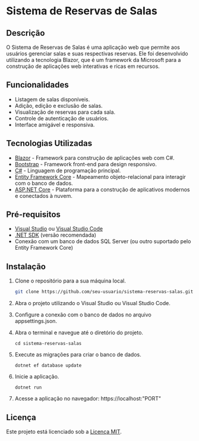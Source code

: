 # Sistema de Reservas de Salas

## Descrição

O Sistema de Reservas de Salas é uma aplicação web que permite aos usuários gerenciar salas e suas respectivas reservas. Ele foi desenvolvido utilizando a tecnologia Blazor, que é um framework da Microsoft para a construção de aplicações web interativas e ricas em recursos.

## Funcionalidades

- Listagem de salas disponíveis.
- Adição, edição e exclusão de salas.
- Visualização de reservas para cada sala.
- Controle de autenticação de usuários.
- Interface amigável e responsiva.

## Tecnologias Utilizadas

- [Blazor](https://dotnet.microsoft.com/apps/aspnet/web-apps/blazor) - Framework para construção de aplicações web com C#.
- [Bootstrap](https://getbootstrap.com/) - Framework front-end para design responsivo.
- [C#](https://docs.microsoft.com/en-us/dotnet/csharp/) - Linguagem de programação principal.
- [Entity Framework Core](https://docs.microsoft.com/en-us/ef/core/) - Mapeamento objeto-relacional para interagir com o banco de dados.
- [ASP.NET Core](https://docs.microsoft.com/en-us/aspnet/core/) - Plataforma para a construção de aplicativos modernos e conectados à nuvem.

## Pré-requisitos

- [Visual Studio](https://visualstudio.microsoft.com/) ou [Visual Studio Code](https://code.visualstudio.com/)
- [.NET SDK](https://dotnet.microsoft.com/download) (versão recomendada)
- Conexão com um banco de dados SQL Server (ou outro suportado pelo Entity Framework Core)

## Instalação

1. Clone o repositório para a sua máquina local.
   ```bash
   git clone https://github.com/seu-usuario/sistema-reservas-salas.git
   
2. Abra o projeto utilizando o Visual Studio ou Visual Studio Code.

3. Configure a conexão com o banco de dados no arquivo appsettings.json.

4. Abra o terminal e navegue até o diretório do projeto.
    ```
    cd sistema-reservas-salas

6. Execute as migrações para criar o banco de dados.
    ```
   dotnet ef database update
   
8. Inicie a aplicação.
   ```
   dotnet run

10. Acesse a aplicação no navegador: https://localhost:"PORT"

## Licença

Este projeto está licenciado sob a [Licença MIT](LICENSE).
